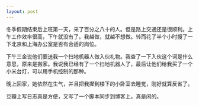 ```yaml
---
layout: post
---
```


冬季假期结束后上班第一天，来了百分之八十的人。但是路上交通还是很顺利。上午工作效率很高，下午就没有了。我越做，就越不想做。转而花了半个小时搜了一下北京和上海办公室是否有合适的岗位。

下午三金说他们要送我一个扫地机器人做入伙礼物。我查了一下入伙这个词是什么意思，原来是搬家。我说我已经有了一个扫地机器人了，最后让他们给我买了一个小米台灯，可以用手机控制的那种。

晚上回家，她依然在生气，并且把我撵到楼下的小卧室去睡觉，刚好就算反省了。

豆瓣上写日志真是方便，又写了一个脚本同步到博客上。真是闲的。
